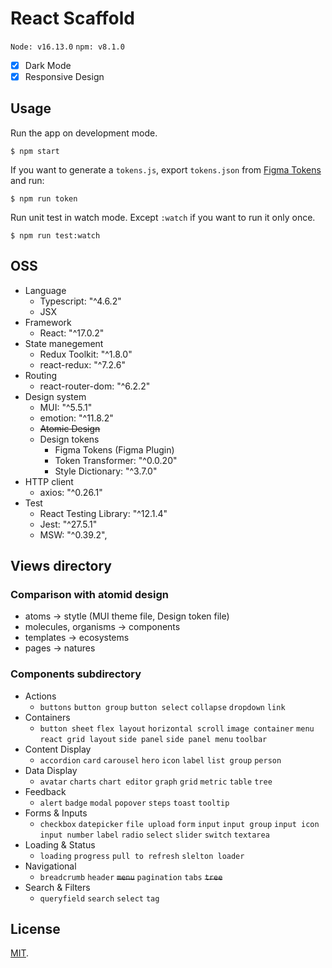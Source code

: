 # React Scaffold

`Node: v16.13.0` `npm: v8.1.0`

- [x] Dark Mode
- [x] Responsive Design

## Usage

Run the app on development mode.

```
$ npm start
```

If you want to generate a `tokens.js`, export `tokens.json` from [Figma Tokens](https://www.figma.com/community/plugin/843461159747178978/Figma-Tokens) and run:

```
$ npm run token
```

Run unit test in watch mode. Except `:watch` if you want to run it only once.

```
$ npm run test:watch
```

## OSS

- Language
  - Typescript: "^4.6.2"
  - JSX
- Framework
  - React: "^17.0.2"
- State manegement
  - Redux Toolkit: "^1.8.0"
  - react-redux: "^7.2.6"
- Routing
  - react-router-dom: "^6.2.2"
- Design system
  - MUI: "^5.5.1"
  - emotion: "^11.8.2"
  - ~~Atomic Design~~
  - Design tokens
    - Figma Tokens (Figma Plugin)
    - Token Transformer: "^0.0.20"
    - Style Dictionary: "^3.7.0"
- HTTP client
  - axios: "^0.26.1"
- Test
  - React Testing Library: "^12.1.4"
  - Jest: "^27.5.1"
  - MSW: "^0.39.2",

## Views directory

### Comparison with atomid design

- atoms -> stytle (MUI theme file, Design token file)
- molecules, organisms -> components
- templates -> ecosystems
- pages -> natures

### Components subdirectory

- Actions
  - `buttons` `button group` `button select` `collapse` `dropdown` `link`
- Containers
  - `button sheet` `flex layout` `horizontal scroll` `image container` `menu` `react grid layout` `side panel` `side panel menu` `toolbar`
- Content Display
  - `accordion` `card` `carousel` `hero` `icon` `label` `list group` `person`
- Data Display
  - `avatar` `charts` `chart editor` `graph` `grid` `metric` `table` `tree`
- Feedback
  - `alert` `badge` `modal` `popover` `steps` `toast` `tooltip`
- Forms & Inputs
  - `checkbox` `datepicker` `file upload` `form` `input` `input group` `input icon` `input number` `label` `radio` `select` `slider` `switch` `textarea`
- Loading & Status
  - `loading` `progress` `pull to refresh` `slelton loader`
- Navigational
  - `breadcrumb` `header` ~~`menu`~~ `pagination` `tabs` ~~`tree`~~
- Search & Filters
  - `queryfield` `search` `select` `tag`

## License

[MIT](./LICENSE).
